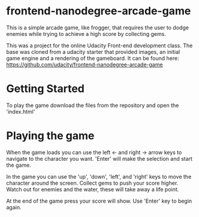 frontend-nanodegree-arcade-game
===============================
This is a simple arcade game, like frogger, that requires the user to dodge
enemies while trying to achieve a high score by collecting gems.

This was a project for the online Udacity Front-end development class. The base
was cloned from a udacity starter that provided images, an initial game engine
and a rendering of the gameboard. It can be found here:
https://github.com/udacity/frontend-nanodegree-arcade-game

Getting Started
=================
To play the game download the files from the repository and open the 'index.html'

Playing the game
==================
When the game loads you can use the left <- and right -> arrow keys to navigate
to the character you want. 'Enter' will make the selection and start the game.

In the game you can use the 'up', 'down', 'left', and 'right' keys to move the
character around the screen. Collect gems to push your score higher. Watch out
for enemies and the water, these will take away a life point.

At the end of the game press your score will show. Use 'Enter' key to begin again.
